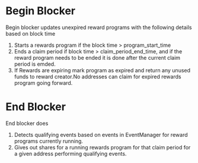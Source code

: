 <!--
order: 8
-->

# Begin Blocker
Begin blocker updates unexpired reward programs with the following details based on block time
1. Starts a rewards program if the block time > program_start_time
2. Ends a claim period if block time > claim_period_end_time, and if the reward program needs to be ended it is done after the current claim period is emded.
3. If Rewards are expiring mark program as expired and return any unused funds to reward creator.No addresses can claim for expired rewards program going forward.


# End Blocker
End blocker does
1. Detects qualifying events based on events in EventManager for reward programs currently running.
2. Gives out shares for a running rewards program for that claim period for a given address performing qualifying events.
